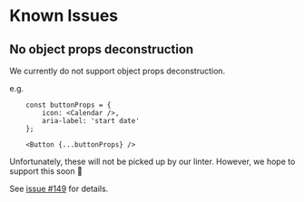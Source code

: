 # Known Issues

## No object props deconstruction

We currently do not support object props deconstruction.

e.g.

```tsx
    const buttonProps = {
        icon: <Calendar />,
        aria-label: 'start date'
    };

    <Button {...buttonProps} />

```

Unfortunately, these will not be picked up by our linter. However, we hope to support this soon 🚀

See [issue #149](https://github.com/microsoft/eslint-plugin-fluentui-jsx-a11y/issues/149) for details.
